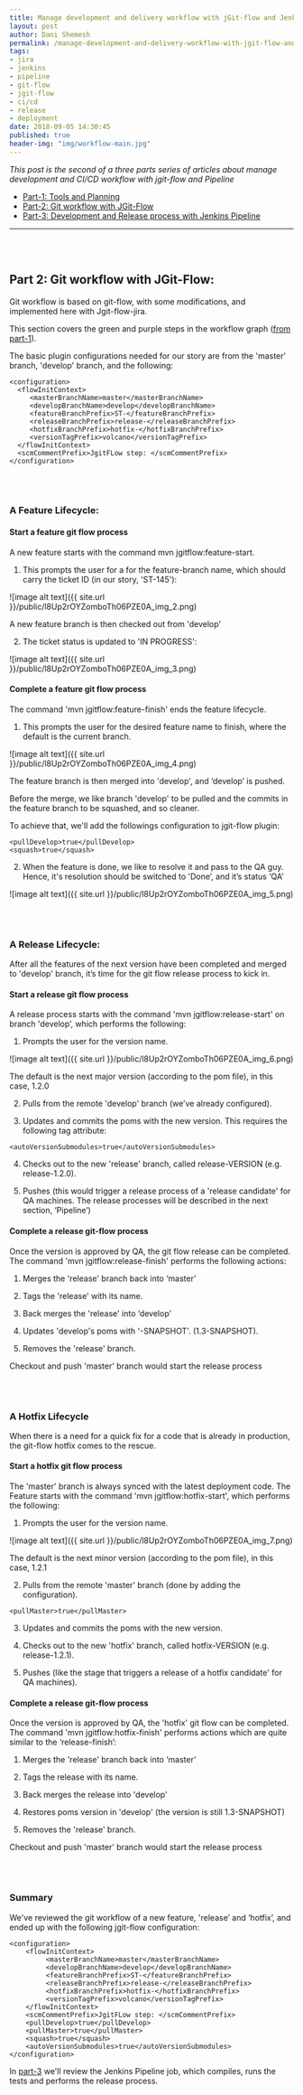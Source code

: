 ```yaml
---
title: Manage development and delivery workflow with jGit-flow and Jenkins-Pipeline - Part 2
layout: post
author: Dani Shemesh
permalink: /manage-development-and-delivery-workflow-with-jgit-flow-and-jenkins-pipeline-part-2/
tags:
- jira
- jenkins
- pipeline
- git-flow
- jgit-flow
- ci/cd
- release
- deployment
date: 2018-09-05 14:30:45
published: true
header-img: "img/workflow-main.jpg"
---
```


<i>This post is the second of a three parts series of articles about manage development and CI/CD workflow with jgit-flow and Pipeline</i>

* [Part-1: Tools and Planning](https://fullgc.github.io/manage-development-and-delivery-workflow-with-jgit-flow-and-jenkins-pipeline-part-1)
* [Part-2: Git workflow with JGit-Flow](https://fullgc.github.io/manage-development-and-delivery-workflow-with-jgit-flow-and-jenkins-pipeline-part-2)
* [Part-3: Development and Release process with Jenkins Pipeline](https://fullgc.github.io/manage-development-and-delivery-workflow-with-jgit-flow-and-jenkins-pipeline-part-3)

------------------------------------------------------------------------------------------

<br><br>
## Part 2: Git workflow with JGit-Flow:

Git workflow is based on git-flow, with some modifications, and implemented here with Jgit-flow-jira.

This section covers the green and purple steps in the workflow graph ([from part-1](https://fullgc.github.io/manage-development-and-delivery-workflow-with-jgit-flow-and-jenkins-pipeline-part-1)).

The basic plugin configurations needed for our story are from the 'master' branch, 'develop' branch, and the following:

````
<configuration>
  <flowInitContext>
     <masterBranchName>master</masterBranchName>
     <developBranchName>develop</developBranchName>
     <featureBranchPrefix>ST-</featureBranchPrefix>
     <releaseBranchPrefix>release-</releaseBranchPrefix>
     <hotfixBranchPrefix>hotfix-</hotfixBranchPrefix>
     <versionTagPrefix>volcano</versionTagPrefix>
  </flowInitContext>
  <scmCommentPrefix>JgitFLow step: </scmCommentPrefix>
</configuration>
````

<br><br>
### A Feature Lifecycle:

#### Start a feature git flow process

A new feature starts with the command mvn jgitflow:feature-start.

1. This prompts the user for a for the feature-branch name, which should carry the ticket ID (in our story, 'ST-145'):

![image alt text]({{ site.url }}/public/l8Up2rOYZomboTh06PZE0A_img_2.png)

A new feature branch is then checked out from 'develop'

2. The ticket status is updated to 'IN PROGRESS':

![image alt text]({{ site.url }}/public/l8Up2rOYZomboTh06PZE0A_img_3.png)

#### Complete a feature git flow process

The command 'mvn jgitflow:feature-finish' ends the feature lifecycle.

1. This prompts the user for the desired feature name to finish, where the default is the current branch.

![image alt text]({{ site.url }}/public/l8Up2rOYZomboTh06PZE0A_img_4.png)

The feature branch is then merged into 'develop', and ‘develop’ is pushed.

Before the merge, we like branch 'develop' to be pulled and the commits in the feature branch to be squashed, and so cleaner.

To achieve that, we'll add the followings configuration to jgit-flow plugin:
````
<pullDevelop>true</pullDevelop>
<squash>true</squash>
````
2. When the feature is done, we like to resolve it and pass to the QA guy. Hence, it's resolution should be switched to 'Done’, and it’s status ‘QA’

![image alt text]({{ site.url }}/public/l8Up2rOYZomboTh06PZE0A_img_5.png)

<br><br>
### A Release Lifecycle:

After all the features of the next version have been completed and merged to 'develop' branch, it’s time for the git flow release process to kick in.

#### Start a release git flow process

A release process starts with the command 'mvn jgitflow:release-start' on branch 'develop’, which performs the following:

1. Prompts the user for the version name.

![image alt text]({{ site.url }}/public/l8Up2rOYZomboTh06PZE0A_img_6.png)

The default is the next major version (according to the pom file), in this case, 1.2.0

2. Pulls from the remote 'develop' branch (we’ve already configured).

3. Updates and commits the poms with the new version. This requires the following tag attribute:

````
<autoVersionSubmodules>true</autoVersionSubmodules>
````

4. Checks out to the new 'release' branch, called release-VERSION (e.g. release-1.2.0).

5. Pushes (this would trigger a release process of a 'release candidate' for QA machines. The release processes will be described in the next section, ‘Pipeline’)

#### Complete a release git-flow process

Once the version is approved by QA, the git flow release can be completed. The command 'mvn jgitflow:release-finish' performs the following actions:

1. Merges the 'release' branch back into ‘master’

2. Tags the 'release' with its name.

3. Back merges the 'release' into ‘develop’

4. Updates 'develop's poms with '<next version>-SNAPSHOT'. (1.3-SNAPSHOT).

5. Removes the 'release' branch.

Checkout and push 'master' branch would start the release process

<br><br>
### A Hotfix Lifecycle

When there is a need for a quick fix for a code that is already in production, the git-flow hotfix comes to the rescue.

#### Start a hotfix git flow process

The 'master' branch is always synced with the latest deployment code. The Feature starts with the command 'mvn jgitflow:hotfix-start', which performs the following:

1. Prompts the user for the version name.

![image alt text]({{ site.url }}/public/l8Up2rOYZomboTh06PZE0A_img_7.png)

The default is the next minor version (according to the pom file), in this case, 1.2.1

2. Pulls from the remote 'master' branch (done by adding the configuration).

````
<pullMaster>true</pullMaster>
````

3. Updates and commits the poms with the new version.

4. Checks out to the new 'hotfix' branch, called hotfix-VERSION (e.g. release-1.2.1).

5. Pushes (like the stage that triggers a release of a hotfix candidate' for QA machines).

#### Complete a release git-flow process

Once the version is approved by QA, the 'hotfix' git flow can be completed. The command 'mvn jgitflow:hotfix-finish' performs actions which are quite similar to the ‘release-finish’:

1. Merges the 'release' branch back into ‘master’

2. Tags the release with its name.

3. Back merges the release into 'develop'

4. Restores poms version in 'develop' (the version is still 1.3-SNAPSHOT)

5. Removes the 'release' branch.

Checkout and push 'master' branch would start the release process

<br><br>
### Summary

We've reviewed the git workflow of a new feature, 'release’ and ‘hotfix’, and ended up with the following jgit-flow configuration:

````
<configuration>
    <flowInitContext>
         <masterBranchName>master</masterBranchName>
         <developBranchName>develop</developBranchName>
         <featureBranchPrefix>ST-</featureBranchPrefix>
         <releaseBranchPrefix>release-</releaseBranchPrefix>
         <hotfixBranchPrefix>hotfix-</hotfixBranchPrefix>
         <versionTagPrefix>volcano</versionTagPrefix>
    </flowInitContext>
    <scmCommentPrefix>JgitFLow step: </scmCommentPrefix>
    <pullDevelop>true</pullDevelop>
    <pullMaster>true</pullMaster>
    <squash>true</squash>
    <autoVersionSubmodules>true</autoVersionSubmodules>
</configuration>
````

In [part-3](https://fullgc.github.io/manage-development-and-delivery-workflow-with-jgit-flow-and-jenkins-pipeline-part-3) we'll review the Jenkins Pipeline job, which compiles, runs the tests and performs the release process.